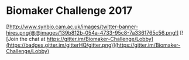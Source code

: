 # Biomaker Challenge 2017
[!http://www.synbio.cam.ac.uk/images/twitter-banner-hires.png/@@images/139b812b-054a-4733-95c8-7a3361765c56.png!]
[![Join the chat at https://gitter.im/Biomaker-Challenge/Lobby](https://badges.gitter.im/gitterHQ/gitter.png)](https://gitter.im/Biomaker-Challenge/Lobby)
